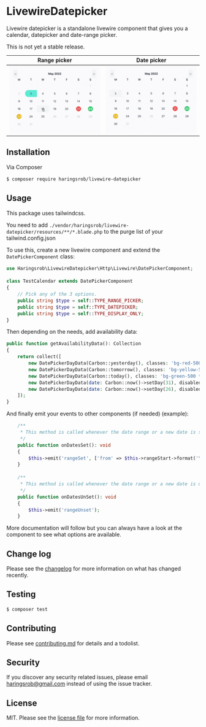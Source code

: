 # LivewireDatepicker

Livewire datepicker is a standalone livewire component that gives you a calendar, datepicker and date-range picker.

This is not yet a stable release.

| Range picker                                | Date picker                               |
|---------------------------------------------|-------------------------------------------|
| ![Range picker](./.github/range-picker.gif) | ![Date picker](./.github/date-picker.gif) |

## Installation

Via Composer

``` bash
$ composer require haringsrob/livewire-datepicker
```

## Usage

This package uses tailwindcss.

You need to add `./vendor/haringsrob/livewire-datepicker/resources/**/*.blade.php` to the purge list of your
tailwind.config.json

To use this, create a new livewire component and extend the `DatePickerComponent` class:

```php
use Haringsrob\LivewireDatepicker\Http\Livewire\DatePickerComponent;

class TestCalendar extends DatePickerComponent
{
    // Pick any of the 3 options.
    public string $type = self::TYPE_RANGE_PICKER;
    public string $type = self::TYPE_DATEPICKER;
    public string $type = self::TYPE_DISPLAY_ONLY;
}
```

Then depending on the needs, add availability data:

```php
public function getAvailabilityData(): Collection
{
    return collect([
        new DatePickerDayData(Carbon::yesterday(), classes: 'bg-red-500 text-white'),
        new DatePickerDayData(Carbon::tomorrow(), classes: 'bg-yellow-500 text-white'),
        new DatePickerDayData(Carbon::today(), classes: 'bg-green-500 text-white'),
        new DatePickerDayData(date: Carbon::now()->setDay(31), disabled: true, cannotPickOver: true),
        new DatePickerDayData(date: Carbon::now()->setDay(26), disabled: true, cannotPickOver: true),
    ]);
}
```

And finally emit your events to other components (if needed) (example):

```php
    /**
     * This method is called whenever the date range or a new date is set.
     */
    public function onDatesSet(): void
    {
        $this->emit('rangeSet', ['from' => $this->rangeStart->format('Y-m-d'), 'till' => $this->rangeEnd->format('Y-m-d')])
    }

    /**
     * This method is called whenever the date range or a new date is unset.
     */
    public function onDatesUnSet(): void
    {
        $this->emit('rangeUnset');
    }
```

More documentation will follow but you can always have a look at the component to see what options are available.

## Change log

Please see the [changelog](changelog.md) for more information on what has changed recently.

## Testing

``` bash
$ composer test
```

## Contributing

Please see [contributing.md](contributing.md) for details and a todolist.

## Security

If you discover any security related issues, please email haringsrob@gmail.com instead of using the issue tracker.

## License

MIT. Please see the [license file](license.md) for more information.
